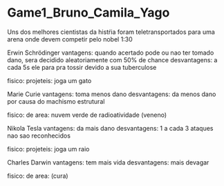 # Game1_Bruno_Camila_Yago
Uns dos melhores cientistas da histŕia foram teletransportados para uma arena onde devem competir pelo nobel
1:30

Erwin Schrödinger
vantagens: quando acertado pode ou nao ter tomado dano, sera decidido aleatoriamente com 50% de chance
desvantagens:
a cada 5s ele para pra tossir devido a sua tuberculose

fisico:
projeteis: joga um gato

Marie Curie
vantagens: toma menos dano
desvantagens: da menos dano por causa do machismo estrutural

fisico:
de area: nuvem verde de radioatividade (veneno)

Nikola Tesla
vantagens: da mais dano
desvantagens:  1 a cada 3 ataques nao sao reconhecidos

fisico: 
projeteis: joga um raio

Charles Darwin
vantagens:  tem mais vida
desvantagens: mais devagar

fisico:
de area: (cura)
